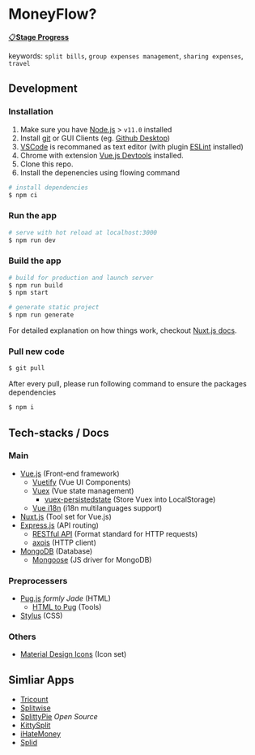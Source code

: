 # MoneyFlow?

[📋**Stage Progress**](https://github.com/antfu/moneyflow/projects/1)

keywords: `split bills`, `group expenses management`, `sharing expenses`, `travel`

## Development

### Installation
1. Make sure you have [Node.js](https://nodejs.org/en/) > `v11.0` installed
2. Install [git](https://git-scm.com/) or GUI Clients (eg. [Github Desktop](https://desktop.github.com/))
3. [VSCode](https://code.visualstudio.com/) is recommaned as text editor (with plugin [ESLint](https://marketplace.visualstudio.com/items?itemName=dbaeumer.vscode-eslint) installed)
4. Chrome with extension [Vue.js Devtools](https://chrome.google.com/webstore/detail/vuejs-devtools/nhdogjmejiglipccpnnnanhbledajbpd) installed.
5. Clone this repo.
6. Install the depenencies using flowing command
``` bash
# install dependencies
$ npm ci
```

### Run the app

``` bash
# serve with hot reload at localhost:3000
$ npm run dev
```

### Build the app
```bash
# build for production and launch server
$ npm run build
$ npm start

# generate static project
$ npm run generate
```

For detailed explanation on how things work, checkout [Nuxt.js docs](https://nuxtjs.org).

### Pull new code
```bash
$ git pull
```
After every pull, please run following command to ensure the packages dependencies
``` bash
$ npm i
```

## Tech-stacks / Docs

### Main

- [Vue.js](https://vuejs.org/) (Front-end framework)
  - [Vuetify](https://vuetifyjs.com/) (Vue UI Components)
  - [Vuex](https://vuex.vuejs.org/) (Vue state management)
    - [vuex-persistedstate](https://github.com/robinvdvleuten/vuex-persistedstate) (Store Vuex into LocalStorage)
  - [Vue i18n](http://kazupon.github.io/vue-i18n/) (i18n multilanguages support)
- [Nuxt.js](https://nuxtjs.org/) (Tool set for Vue.js)
- [Express.js](https://expressjs.com/) (API routing)
  - [RESTful API](https://www.restapitutorial.com/) (Format standard for HTTP requests)
  - [axois](https://github.com/axios/axios) (HTTP client)
- [MongoDB](https://www.mongodb.com/) (Database)
  - [Mongoose](https://mongoosejs.com/) (JS driver for MongoDB)

### Preprocessers

- [Pug.js](https://pugjs.org/api/getting-started.html) *formly Jade* (HTML)
  - [HTML to Pug](https://html2jade.org/) (Tools)
- [Stylus](http://stylus-lang.com/) (CSS)

### Others
- [Material Design Icons](https://materialdesignicons.com/) (Icon set)


## Simliar Apps
- [Tricount](https://www.tricount.com/)
- [Splitwise](https://www.splitwise.com/)
- [SplittyPie](https://splittypie.com/) *Open Source*
- [KittySplit](https://www.kittysplit.com/en/)
- [iHateMoney](https://ihatemoney.org/)
- [Splid](https://splid.app/)
